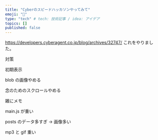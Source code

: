 ```yaml
---
title: "Cyberのスピードハッカソンやってみて"
emoji: "🎃"
type: "tech" # tech: 技術記事 / idea: アイデア
topics: []
published: false
---
```


https://developers.cyberagent.co.jp/blog/archives/32747/
これをやりました。

対策

初期表示

blob の画像やめる

念のためのスクロールやめる

雑にメモ

main.js が重い

posts のデータ多すぎ
→
画像多い

mp3 と gif 重い
